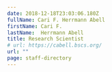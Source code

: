 ```yaml
---
date: 2018-12-18T23:03:06.180Z
fullName: Cari F. Herrmann Abell
firstName: Cari F. 
lastName:  Herrmann Abell
title: Research Scientist
# url: https://cabell.bscs.org/
url: ""
page: staff-directory
---
```


